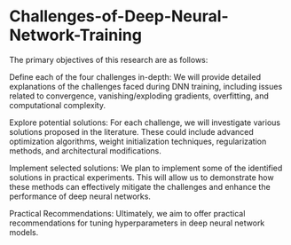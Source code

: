 # Challenges-of-Deep-Neural-Network-Training

The primary objectives of this research are as follows:

Define each of the four challenges in-depth: We will provide detailed explanations of the challenges faced during DNN training, including issues related to convergence, vanishing/exploding gradients, overfitting, and computational complexity.

Explore potential solutions: For each challenge, we will investigate various solutions proposed in the literature. These could include advanced optimization algorithms, weight initialization techniques, regularization methods, and architectural modifications.

Implement selected solutions: We plan to implement some of the identified solutions in practical experiments. This will allow us to demonstrate how these methods can effectively mitigate the challenges and enhance the performance of deep neural networks.

Practical Recommendations: Ultimately, we aim to offer practical recommendations for tuning hyperparameters in deep neural network models.
